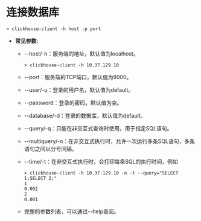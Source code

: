 # 连接数据库

```shell
> clickhouse-client -h host -p port
```

- **常见参数:**

  - --host/-h：服务端的地址，默认值为localhost。

    ```shell
    > clickhouse-client -h 10.37.129.10
    ```

  - --port：服务端的TCP端口，默认值为9000。
  - --user/-u：登录的用户名，默认值为default。
  - --password：登录的密码，默认值为空。
  - --database/-d：登录的数据库，默认值为default。
  - --query/-q：只能在非交互式查询时使用，用于指定SQL语句。
  - --multiquery/-n：在非交互式执行时，允许一次运行多条SQL语句，多条语句之间以分号间隔。
  - --time/-t：在非交互式执行时，会打印每条SQL的执行时间，例如
  
    ```shell
    > clickhouse-client -h 10.37.129.10 -n -t --query="SELECT 1;SELECT 2;"
    1
    0.002
    2
    0.001
    ```

  - 完整的参数列表，可以通过--help查阅。
